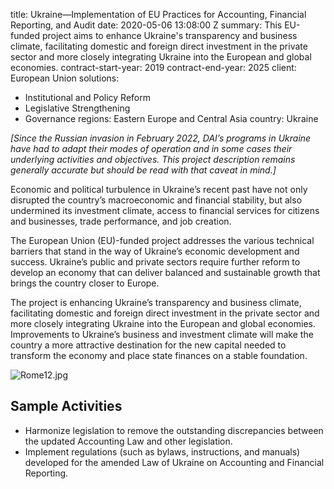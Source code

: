 
title: Ukraine—Implementation of EU Practices for Accounting, Financial Reporting,
  and Audit
date: 2020-05-06 13:08:00 Z
summary: This EU-funded project aims to enhance Ukraine's transparency and business
  climate, facilitating domestic and foreign direct investment in the private sector
  and more closely integrating Ukraine into the European and global economies.
contract-start-year: 2019
contract-end-year: 2025
client: European Union
solutions:
- Institutional and Policy Reform
- Legislative Strengthening
- Governance
regions: Eastern Europe and Central Asia
country: Ukraine


*[Since the Russian invasion in February 2022, DAI’s programs in Ukraine have had to adapt their modes of operation and in some cases their underlying activities and objectives. This project description remains generally accurate but should be read with that caveat in mind.]*

Economic and political turbulence in Ukraine’s recent past have not only disrupted the country’s macroeconomic and financial stability, but also undermined its investment climate, access to financial services for citizens and businesses, trade performance, and job creation.

The European Union (EU)-funded project addresses the various technical barriers that stand in the way of Ukraine’s economic development and success. Ukraine’s public and private sectors require further reform to develop an economy that can deliver balanced and sustainable growth that brings the country closer to Europe.

The project is enhancing Ukraine’s transparency and business climate, facilitating domestic and foreign direct investment in the private sector and more closely integrating Ukraine into the European and global economies. Improvements to Ukraine’s business and investment climate will make the country a more attractive destination for the new capital needed to transform the economy and place state finances on a stable foundation.

![Rome12.jpg](/uploads/Rome12.jpg)

## Sample Activities

* Harmonize legislation to remove the outstanding discrepancies between the updated Accounting Law and other legislation.
* Implement regulations (such as bylaws, instructions, and manuals) developed for the amended Law of Ukraine on Accounting and Financial Reporting.
